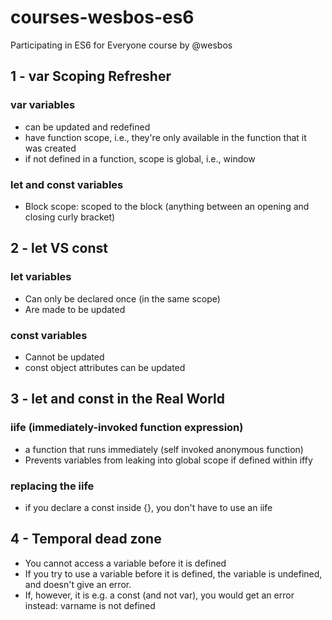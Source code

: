 # courses-wesbos-es6
Participating in ES6 for Everyone course by @wesbos

## 1 - var Scoping Refresher

### var variables 
* can be updated and redefined
* have function scope, i.e., they're only available in the function that it was created
* if not defined in a function, scope is global, i.e., window

### let and const variables
* Block scope: scoped to the block (anything between an opening and closing curly bracket)

## 2 - let VS const

### let variables
* Can only be declared once (in the same scope)
* Are made to be updated

### const variables
* Cannot be updated
* const object attributes can be updated

## 3 - let and const in the Real World

### iife (immediately-invoked function expression)
* a function that runs immediately (self invoked anonymous function)
* Prevents variables from leaking into global scope if defined within iffy

### replacing the iife
* if you declare a const inside {}, you don't have to use an iife

## 4 - Temporal dead zone
* You cannot access a variable before it is defined
* If you try to use a variable before it is defined, the variable is undefined, and doesn't give an error.
* If, however, it is e.g. a const (and not var), you would get an error instead: varname is not defined